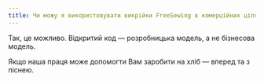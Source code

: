 ```yaml
---
title: Чи можу я використовувати викрійки FreeSewing в комерційних цілях?
---
```


Так, це можливо. Відкритий код — розробницька модель, а не бізнесова модель.

Якщо наша праця може допомогти Вам заробити на хліб — вперед та з піснею.
